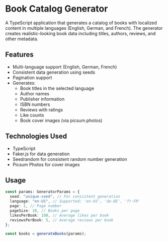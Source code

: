 # Book Catalog Generator

A TypeScript application that generates a catalog of books with localized content in multiple languages (English, German, and French). The generator creates realistic-looking book data including titles, authors, reviews, and other metadata.

## Features

- Multi-language support (English, German, French)
- Consistent data generation using seeds
- Pagination support
- Generates:
  - Book titles in the selected language
  - Author names
  - Publisher information
  - ISBN numbers
  - Reviews with ratings
  - Like counts
  - Book cover images (via picsum.photos)

## Technologies Used

- TypeScript
- Faker.js for data generation
- Seedrandom for consistent random number generation
- Picsum Photos for cover images

## Usage

```typescript
const params: GeneratorParams = {
  seed: "unique-seed", // For consistent generation
  language: "en-US", // Supported: 'en-US', 'de-DE', 'fr-FR'
  page: 1, // Page number
  pageSize: 10, // Books per page
  likesPerBook: 100, // Average likes per book
  reviewsPerBook: 5, // Average reviews per book
};

const books = generateBooks(params);
```
